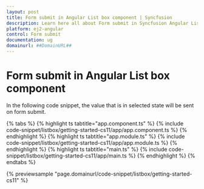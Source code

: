 ```yaml
---
layout: post
title: Form submit in Angular List box component | Syncfusion
description: Learn here all about Form submit in Syncfusion Angular List box component of Syncfusion Essential JS 2 and more.
platform: ej2-angular
control: Form submit 
documentation: ug
domainurl: ##DomainURL##
---
```


# Form submit in Angular List box component

In the following code snippet, the value that is in selected state will be sent on form submit.

{% tabs %}
{% highlight ts tabtitle="app.component.ts" %}
{% include code-snippet/listbox/getting-started-cs11/app/app.component.ts %}
{% endhighlight %}
{% highlight ts tabtitle="app.module.ts" %}
{% include code-snippet/listbox/getting-started-cs11/app/app.module.ts %}
{% endhighlight %}
{% highlight ts tabtitle="main.ts" %}
{% include code-snippet/listbox/getting-started-cs11/app/main.ts %}
{% endhighlight %}
{% endtabs %}
  
{% previewsample "page.domainurl/code-snippet/listbox/getting-started-cs11" %}